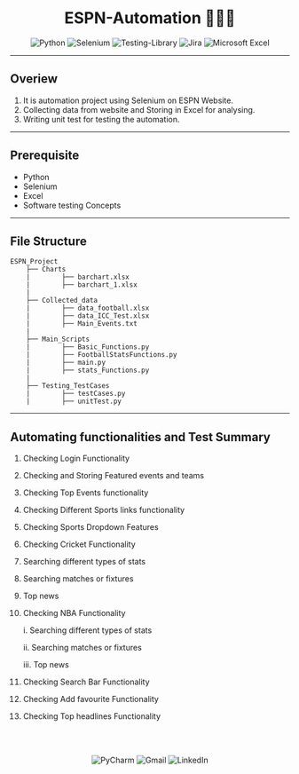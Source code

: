 <div align="center">
      <h1>ESPN-Automation 🏅🤾🎯</h1>
      
      
![Python](https://img.shields.io/badge/python-3670A0?style=for-the-badge&logo=python&logoColor=ffdd54)
![Selenium](https://img.shields.io/badge/-selenium-%43B02A?style=for-the-badge&logo=selenium&logoColor=white)
![Testing-Library](https://img.shields.io/badge/-TestingLibrary-%23E33332?style=for-the-badge&logo=testing-library&logoColor=white)
![Jira](https://img.shields.io/badge/jira-%230A0FFF.svg?style=for-the-badge&logo=jira&logoColor=white)
![Microsoft Excel](https://img.shields.io/badge/Microsoft_Excel-217346?style=for-the-badge&logo=microsoft-excel&logoColor=white)
      
      
</div>

-----------------------------------------------------------------------------------------------------------------------------------------------------------------------

## Overiew

1. It is automation project using Selenium on ESPN Website.
2. Collecting data from website and Storing in Excel for analysing.
3. Writing unit test for testing the automation.

-----------------------------------------------------------------------------------------------------------------------------------------------------------------------
## Prerequisite

* Python
* Selenium
* Excel
* Software testing Concepts


-----------------------------------------------------------------------------------------------------------------------------------------------------------------------
## File Structure
```
ESPN_Project
    ├── Charts
    |        ├── barchart.xlsx
    |        ├── barchart_1.xlsx
    |
    ├── Collected_data
    |        ├── data_football.xlsx
    |        ├── data_ICC_Test.xlsx
    |        ├── Main_Events.txt
    |
    ├── Main_Scripts
    |        ├── Basic_Functions.py
    |        ├── FootballStatsFunctions.py
    |        ├── main.py
    |        ├── stats_Functions.py
    |
    ├── Testing_TestCases
    |        ├── testCases.py
    |        ├── unitTest.py
```


-----------------------------------------------------------------------------------------------------------------------------------------------------------------------

## Automating functionalities and Test Summary

1. Checking Login Functionality
2. Checking and Storing Featured events and teams
3. Checking Top Events functionality
4. Checking Different Sports links functionality
5. Checking Sports Dropdown Features
6. Checking Cricket Functionality 
7. Searching different types of stats
8. Searching matches or fixtures
9. Top news
10. Checking NBA Functionality

      i. Searching different types of stats
      
      ii. Searching matches or fixtures
      
      iii. Top news

11. Checking Search Bar Functionality
12. Checking Add favourite Functionality
13. Checking Top headlines Functionality



<div align="center" >
<br>
<br>

![PyCharm](https://img.shields.io/badge/pycharm-143?style=for-the-badge&logo=pycharm&logoColor=black&color=black&labelColor=green)
![Gmail](https://img.shields.io/badge/Gmail-D14836?style=for-the-badge&logo=gmail&logoColor=white)
![LinkedIn](https://img.shields.io/badge/linkedin-%230077B5.svg?style=for-the-badge&logo=linkedin&logoColor=white)

</div>
